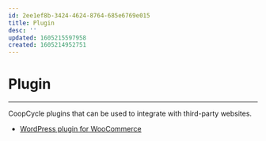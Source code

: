 ```yaml
---
id: 2ee1ef8b-3424-4624-8764-685e6769e015
title: Plugin
desc: ''
updated: 1605215597958
created: 1605214952751
---
```


# Plugin
---

CoopCycle plugins that can be used to integrate with third-party websites.

- [WordPress plugin for WooCommerce](https://wordpress.org/plugins/coopcycle/)